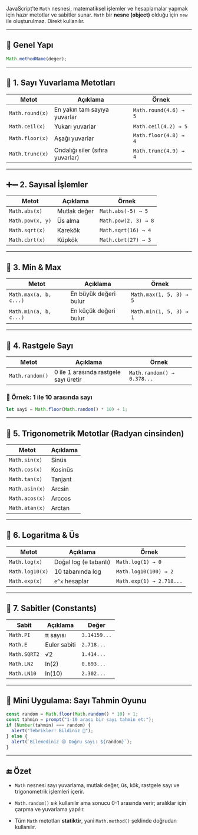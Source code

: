 
JavaScript’te `Math` nesnesi, matematiksel işlemler ve hesaplamalar yapmak için hazır metotlar ve sabitler sunar. `Math` bir **nesne (object)** olduğu için `new` ile oluşturulmaz. Direkt kullanılır.

---

## 📌 Genel Yapı


```js
Math.methodName(değer);
```

---

## 🧾 1. Sayı Yuvarlama Metotları

|Metot|Açıklama|Örnek|
|---|---|---|
|`Math.round(x)`|En yakın tam sayıya yuvarlar|`Math.round(4.6) → 5`|
|`Math.ceil(x)`|Yukarı yuvarlar|`Math.ceil(4.2) → 5`|
|`Math.floor(x)`|Aşağı yuvarlar|`Math.floor(4.8) → 4`|
|`Math.trunc(x)`|Ondalığı siler (sıfıra yuvarlar)|`Math.trunc(4.9) → 4`|

---

## ➕➖ 2. Sayısal İşlemler

|Metot|Açıklama|Örnek|
|---|---|---|
|`Math.abs(x)`|Mutlak değer|`Math.abs(-5) → 5`|
|`Math.pow(x, y)`|Üs alma|`Math.pow(2, 3) → 8`|
|`Math.sqrt(x)`|Karekök|`Math.sqrt(16) → 4`|
|`Math.cbrt(x)`|Küpkök|`Math.cbrt(27) → 3`|

---

## 🔢 3. Min & Max

|Metot|Açıklama|Örnek|
|---|---|---|
|`Math.max(a, b, c...)`|En büyük değeri bulur|`Math.max(1, 5, 3) → 5`|
|`Math.min(a, b, c...)`|En küçük değeri bulur|`Math.min(1, 5, 3) → 1`|

---

## 🎲 4. Rastgele Sayı

|Metot|Açıklama|Örnek|
|---|---|---|
|`Math.random()`|0 ile 1 arasında rastgele sayı üretir|`Math.random() → 0.378...`|
### 📌 Örnek: 1 ile 10 arasında sayı



```js
let sayi = Math.floor(Math.random() * 10) + 1;
```

---

## 🧮 5. Trigonometrik Metotlar (Radyan cinsinden)

|Metot|Açıklama|
|---|---|
|`Math.sin(x)`|Sinüs|
|`Math.cos(x)`|Kosinüs|
|`Math.tan(x)`|Tanjant|
|`Math.asin(x)`|Arcsin|
|`Math.acos(x)`|Arccos|
|`Math.atan(x)`|Arctan|

---

## 🧮 6. Logaritma & Üs

|Metot|Açıklama|Örnek|
|---|---|---|
|`Math.log(x)`|Doğal log (e tabanlı)|`Math.log(1) → 0`|
|`Math.log10(x)`|10 tabanında log|`Math.log10(100) → 2`|
|`Math.exp(x)`|`e^x` hesaplar|`Math.exp(1) → 2.718...`|

---

## 🧷 7. Sabitler (Constants)

|Sabit|Açıklama|Değer|
|---|---|---|
|`Math.PI`|π sayısı|`3.14159...`|
|`Math.E`|Euler sabiti|`2.718...`|
|`Math.SQRT2`|√2|`1.414...`|
|`Math.LN2`|ln(2)|`0.693...`|
|`Math.LN10`|ln(10)|`2.302...`|

---

## 🧪 Mini Uygulama: Sayı Tahmin Oyunu

```js
const random = Math.floor(Math.random() * 10) + 1;
const tahmin = prompt("1-10 arası bir sayı tahmin et:");
if (Number(tahmin) === random) {
  alert("Tebrikler! Bildiniz 🎉");
} else {
  alert(`Bilemediniz 😔 Doğru sayı: ${random}`);
}
```

---

## 🔚 Özet

- `Math` nesnesi sayı yuvarlama, mutlak değer, üs, kök, rastgele sayı ve trigonometrik işlemleri içerir.
- `Math.random()` sık kullanılır ama sonucu 0-1 arasında verir; aralıklar için çarpma ve yuvarlama yapılır.

- Tüm `Math` metotları **statiktir**, yani `Math.method()` şeklinde doğrudan kullanılır.